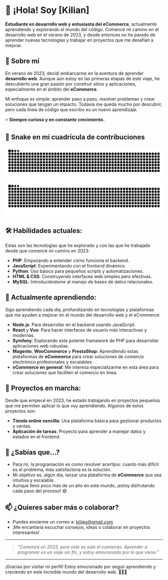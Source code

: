 # 👋 ¡Hola! Soy [Kilian]

**Estudiante en desarrollo web y entusiasta del eCommerce**, actualmente aprendiendo y explorando el mundo del código. Comencé mi camino en el desarrollo web en el verano de 2023, y desde entonces no he parado de aprender nuevas tecnologías y trabajar en proyectos que me desafían a mejorar.

## 🚀 Sobre mí
En verano de 2023, decidí embarcarme en la aventura de aprender **desarrollo web**. Aunque aún estoy en las primeras etapas de este viaje, he descubierto una gran pasión por construir sitios y aplicaciones, especialmente en el ámbito del **eCommerce**.

Mi enfoque es simple: aprender paso a paso, resolver problemas y crear soluciones que tengan un impacto. Todavía me queda mucho por descubrir, pero cada línea de código que escribo es un nuevo aprendizaje.

⚡ **Siempre curioso y en constante crecimiento.**

## 🐍 Snake en mi cuadrícula de contribuciones

![github-contribution-grid-snake](https://raw.githubusercontent.com/iDankest/iDankest/main/img/snake.svg#gh-light-mode-only)
![github-contribution-grid-snake](https://raw.githubusercontent.com/iDankest/iDankest/main/img/snake_dark.svg#gh-dark-mode-only)


## 🛠️ Habilidades actuales:
Estas son las tecnologías que he explorado y con las que he trabajado desde que comencé mi camino en 2023:

- **PHP**: Empezando a entender cómo funciona el backend.
- **JavaScript**: Experimentando con el frontend dinámico.
- **Python**: Uso básico para pequeños scripts y automatizaciones.
- **HTML & CSS**: Construyendo interfaces web simples pero efectivas.
- **MySQL**: Introduciéndome al manejo de bases de datos relacionales.

## 🌱 Actualmente aprendiendo:
Sigo aprendiendo cada día, profundizando en tecnologías y plataformas que me ayuden a mejorar en el mundo del desarrollo web y el eCommerce:

- **Node.js**: Para desarrollar en el backend usando JavaScript.
- **React** y **Vue**: Para hacer interfaces de usuario más interactivas y modernas.
- **Symfony**: Explorando este potente framework de PHP para desarrollar aplicaciones web robustas.
- **Magento**, **WooCommerce** y **PrestaShop**: Aprendiendo estas plataformas de **eCommerce** para crear soluciones de comercio electrónico profesionales y escalables.
- **eCommerce en general**: Me interesa especializarme en esta área para crear soluciones que faciliten el comercio en línea.

## 🚧 Proyectos en marcha:
Desde que empecé en 2023, he estado trabajando en proyectos pequeños que me permiten aplicar lo que voy aprendiendo. Algunos de estos proyectos son:

- **Tienda online sencilla**: Una plataforma básica para gestionar productos y ventas.
- **Aplicación de tareas**: Proyecto para aprender a manejar datos y estados en el frontend.

## 🤔 ¿Sabías que...?
- Para mí, la programación es como resolver acertijos: cuanto más difícil es el problema, más satisfactoria es la solución.
- Mi objetivo es, algún día, lanzar una plataforma de **eCommerce** que sea intuitiva y escalable.
- Aunque llevo poco más de un año en este mundo, ¡estoy disfrutando cada paso del proceso! 😄

## 📫 ¿Quieres saber más o colaborar?
- Puedes enviarme un correo a: [kilijes@gmail.com](mailto:kilijes@gmail.com)
- ¡Me encantaría escuchar consejos, ideas o colaborar en proyectos interesantes!

---

> *"Comencé en 2023, pero este es solo el comienzo. Aprender a programar es un viaje sin fin, y estoy emocionado por lo que viene."*

---

¡Gracias por visitar mi perfil! Estoy emocionado por seguir aprendiendo y creciendo en este increíble mundo del desarrollo web. 🚀👨‍💻

